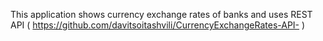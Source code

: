 This application shows currency exchange rates of banks and uses REST API ( https://github.com/davitsoitashvili/CurrencyExchangeRates-API- ) 
